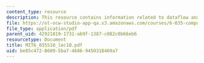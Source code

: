```yaml
---
content_type: resource
description: This resource contains information related to dataflow analysis.
file: https://ol-ocw-studio-app-qa.s3.amazonaws.com/courses/6-035-computer-language-engineering-spring-2010/be85c47286095ba746869450318469a7_MIT6_035S10_lec10.pdf
file_type: application/pdf
parent_uid: 42921819-1731-ab9f-1387-c082c0b66eb6
resourcetype: Document
title: MIT6_035S10_lec10.pdf
uid: be85c472-8609-5ba7-4686-9450318469a7
---
```

